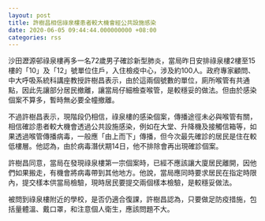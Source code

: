 ```yaml
---
layout: post
title: 許樹昌相信祿泉樓患者較大機會經公共設施感染　
date: 2020-06-05 09:44:44.000000000 +08:00
categories: rss
---
```


沙田瀝源邨祿泉樓再多一名72歲男子確診新型肺炎，當局昨日安排祿泉樓2樓至15樓的「10」及「12」號單位住戶，入住檢疫中心，涉及約100人。政府專家顧問、中大呼吸系統科講座教授許樹昌表示，由於這兩個號數的單位，廁所喉管有共通點，因此先讓部分居民撤離，讓當局仔細檢查喉管，是較穩妥的做法。但由於感染個案不算多，暫時無必要全幢撤離。

不過許樹昌表示，現階段仍相信，祿泉樓的感染個案，傳播途徑未必與喉管有關，相信確診患者較大機會透過公共設施感染，例如在大堂、升降機及接觸信箱等，如果透過喉管傳播病毒，一般應「由上而下」傳播，但今次最先確診的居民是住在較低樓層。他認為，由於病毒潛伏期14日，他不排除會再出現確診個案。

許樹昌同意，當局在發現祿泉樓第一宗個案時，已經不應該讓大廈居民離開，因他們如果搬走，有機會將病毒帶到其他地方。他說，當局應同時要求居民在指定時限內，提交樣本供當局檢驗，現時居民要提交兩個樣本檢驗，是較穩妥做法。

被問到祿泉樓附近的學校，是否仍適合復課，許樹昌認為，只要做足防疫措施，包括量體溫、戴口罩，和注意個人衛生，應該問題不大。
